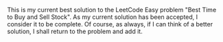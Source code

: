 This is my current best solution to the LeetCode Easy problem "Best Time to Buy and Sell Stock". As my current solution has been accepted, I consider it to be complete. Of course, as always, if I can think of a better solution, I shall return to the problem and add it.